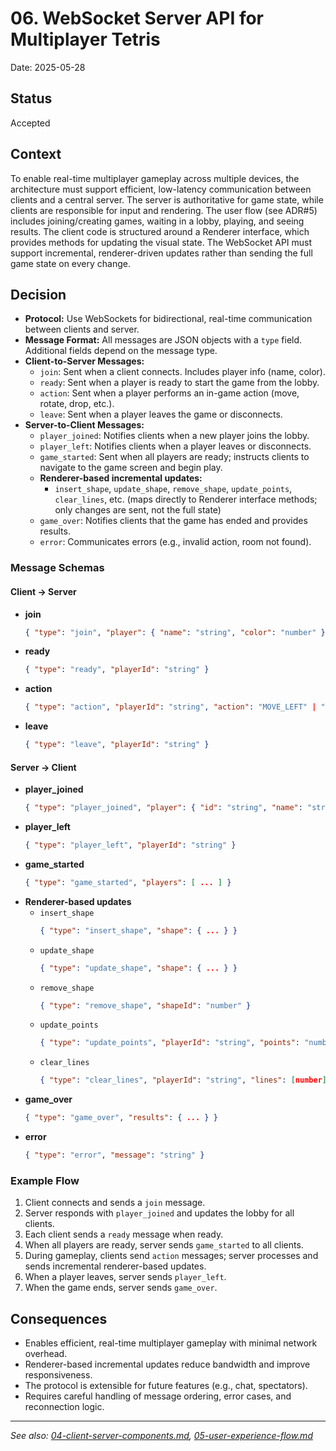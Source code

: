 # 06. WebSocket Server API for Multiplayer Tetris

Date: 2025-05-28

## Status

Accepted

## Context

To enable real-time multiplayer gameplay across multiple devices, the architecture must support efficient, low-latency communication between clients and a central server. The server is authoritative for game state, while clients are responsible for input and rendering. The user flow (see ADR#5) includes joining/creating games, waiting in a lobby, playing, and seeing results. The client code is structured around a Renderer interface, which provides methods for updating the visual state. The WebSocket API must support incremental, renderer-driven updates rather than sending the full game state on every change.

## Decision

- **Protocol:** Use WebSockets for bidirectional, real-time communication between clients and server.
- **Message Format:** All messages are JSON objects with a `type` field. Additional fields depend on the message type.
- **Client-to-Server Messages:**
  - `join`: Sent when a client connects. Includes player info (name, color).
  - `ready`: Sent when a player is ready to start the game from the lobby.
  - `action`: Sent when a player performs an in-game action (move, rotate, drop, etc.).
  - `leave`: Sent when a player leaves the game or disconnects.
- **Server-to-Client Messages:**
  - `player_joined`: Notifies clients when a new player joins the lobby.
  - `player_left`: Notifies clients when a player leaves or disconnects.
  - `game_started`: Sent when all players are ready; instructs clients to navigate to the game screen and begin play.
  - **Renderer-based incremental updates:**
    - `insert_shape`, `update_shape`, `remove_shape`, `update_points`, `clear_lines`, etc. (maps directly to Renderer interface methods; only changes are sent, not the full state)
  - `game_over`: Notifies clients that the game has ended and provides results.
  - `error`: Communicates errors (e.g., invalid action, room not found).

### Message Schemas

#### Client → Server

- **join**
  ```json
  { "type": "join", "player": { "name": "string", "color": "number" } }
  ```
- **ready**
  ```json
  { "type": "ready", "playerId": "string" }
  ```
- **action**
  ```json
  { "type": "action", "playerId": "string", "action": "MOVE_LEFT" | "MOVE_RIGHT" | "MOVE_DOWN" | "ROTATE" | "DROP" }
  ```
- **leave**
  ```json
  { "type": "leave", "playerId": "string" }
  ```

#### Server → Client

- **player_joined**
  ```json
  { "type": "player_joined", "player": { "id": "string", "name": "string", "color": "number" } }
  ```
- **player_left**
  ```json
  { "type": "player_left", "playerId": "string" }
  ```
- **game_started**
  ```json
  { "type": "game_started", "players": [ ... ] }
  ```
- **Renderer-based updates**
  - `insert_shape`
    ```json
    { "type": "insert_shape", "shape": { ... } }
    ```
  - `update_shape`
    ```json
    { "type": "update_shape", "shape": { ... } }
    ```
  - `remove_shape`
    ```json
    { "type": "remove_shape", "shapeId": "number" }
    ```
  - `update_points`
    ```json
    { "type": "update_points", "playerId": "string", "points": "number" }
    ```
  - `clear_lines`
    ```json
    { "type": "clear_lines", "playerId": "string", "lines": [number] }
    ```
- **game_over**
  ```json
  { "type": "game_over", "results": { ... } }
  ```
- **error**
  ```json
  { "type": "error", "message": "string" }
  ```

### Example Flow

1. Client connects and sends a `join` message.
2. Server responds with `player_joined` and updates the lobby for all clients.
3. Each client sends a `ready` message when ready.
4. When all players are ready, server sends `game_started` to all clients.
5. During gameplay, clients send `action` messages; server processes and sends incremental renderer-based updates.
6. When a player leaves, server sends `player_left`.
7. When the game ends, server sends `game_over`.

## Consequences

- Enables efficient, real-time multiplayer gameplay with minimal network overhead.
- Renderer-based incremental updates reduce bandwidth and improve responsiveness.
- The protocol is extensible for future features (e.g., chat, spectators).
- Requires careful handling of message ordering, error cases, and reconnection logic.

---

_See also: [04-client-server-components.md](./04-client-server-components.md), [05-user-experience-flow.md](./05-user-experience-flow.md)_
